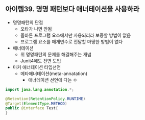 ## 아이템39.  명명 패턴보다 애너테이션을 사용하라
* 명명패턴의 단점
	* 오타가 나면 안됨
	* 올바른 프로그램 요소에서만 사용되리라 보증할 방법이 없음
	* 프로그램 요소를 매개변수로 전달할 마땅한 방법이 없다
* 애너테이션
	* 위 명명패턴의 문제를 해결해주는 개념
	* Junit4에도 전면 도입
* 마커 애너테이션 타입선언
	* 메타애너테이션(meta-annatation)
		* 애너테이션 선언에 다는 ㅇ
```java
import java.lang.annotation.*;

@Retention(RetentionPolicy.RUNTIME)
@Target(ElementType.METHOD)
public @interface Test{
}
```
<!--stackedit_data:
eyJoaXN0b3J5IjpbMTkxOTMwNDgzNiwtMTU5OTEzMzAwXX0=
-->